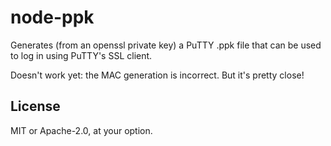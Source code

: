 # node-ppk

Generates (from an openssl private key) a PuTTY .ppk file that can be used to log in using PuTTY's SSL client.

Doesn't work yet: the MAC generation is incorrect. But it's pretty close!

## License

MIT or Apache-2.0, at your option.

